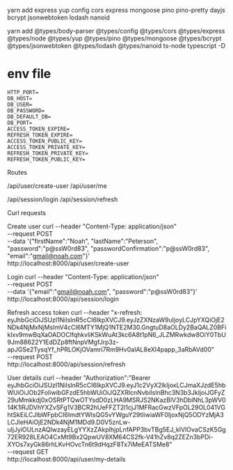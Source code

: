 yarn add express yup config cors express mongoose pino pino-pretty dayjs bcrypt jsonwebtoken lodash nanoid

yarn add @types/body-parser @types/config @types/cors @types/express @types/node @types/yup @types/pino @types/mongoose @types/bcrypt @types/jsonwebtoken @types/lodash @types/nanoid ts-node typescript -D


# env file
```
HTTP_PORT=
DB_HOST=
DB_USER=
DB_PASSWORD=
DB_DEFAULT_DB=
DB_PORT=
ACCESS_TOKEN_EXPIRE=
REFRESH_TOKEN_EXPIRE=
ACCESS_TOKEN_PUBLIC_KEY=
ACCESS_TOKEN_PRIVATE_KEY=
REFRESH_TOKEN_PRIVATE_KEY=
REFRESH_TOKEN_PUBLIC_KEY=
```

Routes

/api/user/create-user
/api/user/me

/api/session/login
/api/session/refresh


Curl requests

Create user
    curl --header "Content-Type: application/json" \
    --request POST \
    --data '{"firstName":"Noah", "lastName":"Peterson", "password":"p@ssW0rd83", "passwordConfirmation":"p@ssW0rd83", "email":"gmail@noah.com"}' \
    http://localhost:8000/api/user/create-user

Login
    curl --header "Content-Type: application/json" \
    --request POST \
    --data '{"email":"gmail@noah.com", "password":"p@ssW0rd83"}' \
    http://localhost:8000/api/session/login

Refresh access token
    curl --header "x-refresh: eyJhbGciOiJSUzI1NiIsInR5cCI6IkpXVCJ9.eyJzZXNzaW9uIjoyLCJpYXQiOjE2NDk4NjMxNjMsImV4cCI6MTY1MjQ1NTE2M30.GngtuD8aOLDy2BaQALZ0BFiklxv9mwBqXaOADOClfqhkvliKSkWuAt3kc6A8t1pN6_JLZMRwkdw8OiY0TbU9Jm88622Y1EdDZp8ftNnpVMgfJrp3z-apJGSe2TysqYf_hPRLOKjOVamri7Rm9Hv0aIAL8eXI4papp_3aRbAVd00" \
    --request POST \
    http://localhost:8000/api/session/refresh

User details
    curl --header "Authorization":"Bearer eyJhbGciOiJSUzI1NiIsInR5cCI6IkpXVCJ9.eyJ1c2VyX2lkIjoxLCJmaXJzdE5hbWUiOiJOb2FoIiwibGFzdE5hbWUiOiJQZXRlcnNvbiIsInBhc3N3b3JkIjoiJGFyZ29uMmkkdj0xOSRtPTQwOTYsdD0zLHA9MSRJS2NKazBlV3hDblNhL3pWV014K1lRJDVhYXZvSFg1V3BCR2hUeFFZT2l1cjJ1MFRacGwzVFpOL29OL041VGhtSkEiLCJlbWFpbCI6ImdtYWlsQG5vYWguY29tIiwiaWF0IjoxNjQ5ODYzMjA3LCJleHAiOjE2NDk4NjM1MDd9.D0V5znLw-uljJyiOULnzAQIwzayELgYYXzZAkpIhjpLnfAPP3bvTBg5EJ_klVIOvaCSzK5Gg72ER928LEAO4CxMt9Bx2QpwUV8XM64CS2fk-V41hZv8q2ZEZn3bPDi-XYOs7xyGk86rhLKvHOvcTn6t9dHqzF8Tx7iMeEATSMe8" \
    --request GET \
    http://localhost:8000/api/user/my-details